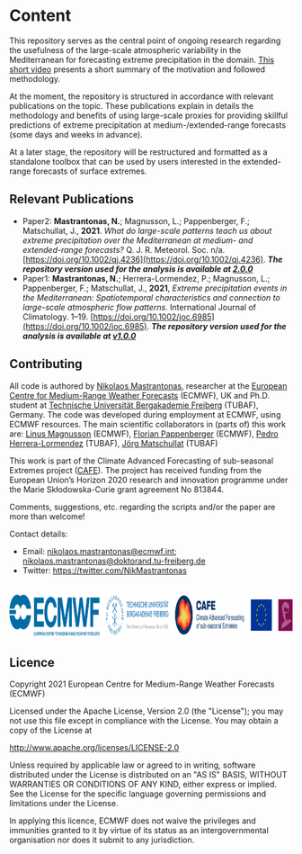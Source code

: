 # Content

This repository serves as the central point of ongoing research regarding the usefulness of the large-scale atmospheric variability in the Mediterranean for forecasting extreme precipitation in the domain. [This short video](https://www.youtube.com/watch?v=idWnrXLg-Ao&ab_channel=CAFEClimateExtremesProject) presents a short summary of the motivation and followed methodology.  

At the moment, the repository is structured in accordance with relevant publications on the topic. These publications explain in details the methodology and benefits of using large-scale proxies for providing skillful predictions of extreme precipitation at medium-/extended-range forecasts (some days and weeks in advance).

At a later stage, the repository will be restructured and formatted as a standalone toolbox that can be used by users interested in the extended-range forecasts of surface extremes.

## Relevant Publications
- Paper2: **Mastrantonas, N.**; Magnusson, L.; Pappenberger, F.; Matschullat, J., **2021**. _What do large-scale patterns teach us about extreme precipitation over the Mediterranean at medium- and extended-range forecasts?_ Q. J. R. Meteorol. Soc. n/a. [https://doi.org/10.1002/qj.4236](https://doi.org/10.1002/qj.4236). **_The repository version used for the analysis is available at [2.0.0](https://github.com/ecmwf-lab/med-extreme-prec-atm-patterns/releases/tag/2.0.0)_**
- Paper1: **Mastrantonas, N.**; Herrera-Lormendez, P.; Magnusson, L.; Pappenberger, F.; Matschullat, J., **2021**, _Extreme precipitation events in the Mediterranean: Spatiotemporal characteristics and connection to large-scale atmospheric flow patterns_. International Journal of Climatology. 1–19. [https://doi.org/10.1002/joc.6985](https://doi.org/10.1002/joc.6985). **_The repository version used for the analysis is available at [v1.0.0](https://github.com/ecmwf-lab/med-extreme-prec-atm-patterns/releases/tag/v1.0.0)_**

## Contributing
All code is authored by [Nikolaos Mastrantonas](https://twitter.com/NikMastrantonas), researcher at the [European Centre for Medium-Range Weather Forecasts](https://www.ecmwf.int/) (ECMWF), UK and Ph.D. student at [Technische Universität Bergakademie Freiberg](https://tu-freiberg.de/) (TUBAF), Germany. The code was developed during employment at ECMWF, using ECMWF resources.
The main scientific collaborators in (parts of) this work are: [Linus Magnusson](https://www.ecmwf.int/en/about/who-we-are/staff-profiles/linus-magnusson) (ECMWF), [Florian Pappenberger](https://www.ecmwf.int/en/about/who-we-are/staff-profiles/florian-pappenberger) (ECMWF), [Pedro Herrera-Lormendez](https://twitter.com/PedroLormendez) (TUBAF), [Jörg Matschullat](https://tu-freiberg.de/en/fakultaet3/mineralogie/geochemistry-geoecology/joerg-matschullat) (TUBAF)


This work is part of the Climate Advanced Forecasting of sub-seasonal Extremes project ([CAFE](http://www.cafes2se-itn.eu/)). The project has received funding from the European Union’s Horizon 2020 research and innovation programme under the Marie Skłodowska-Curie grant agreement No 813844.

Comments, suggestions, etc. regarding the scripts and/or the paper are more than welcome!

Contact details:
- Email: nikolaos.mastrantonas@ecmwf.int; nikolaos.mastrantonas@doktorand.tu-freiberg.de
- Twitter: https://twitter.com/NikMastrantonas
<br/>
<img src="Logos.png" height=80>

## Licence
Copyright 2021 European Centre for Medium-Range Weather Forecasts (ECMWF)

Licensed under the Apache License, Version 2.0 (the "License"); you may not use this file except in compliance with the License. You may obtain a copy of the License at

http://www.apache.org/licenses/LICENSE-2.0

Unless required by applicable law or agreed to in writing, software distributed under the License is distributed on an "AS IS" BASIS, WITHOUT WARRANTIES OR CONDITIONS OF ANY KIND, either express or implied. See the License for the specific language governing permissions and limitations under the License.

In applying this licence, ECMWF does not waive the privileges and immunities granted to it by virtue of its status as an intergovernmental organisation nor does it submit to any jurisdiction.
